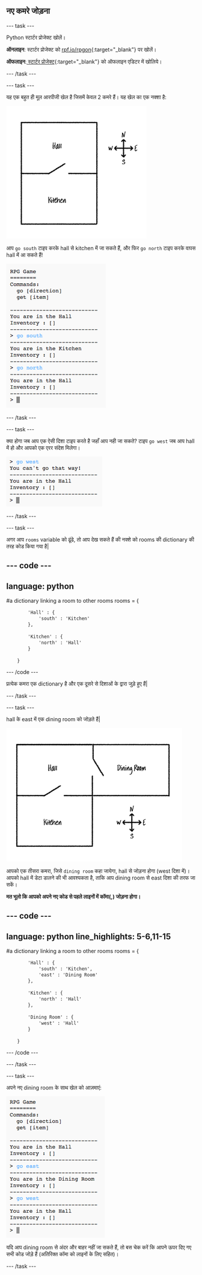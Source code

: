 ## नए कमरे जोड़ना

--- task ---

Python स्टार्टर प्रोजेक्ट खोलें।

**ऑनलाइन**: स्टार्टर प्रोजेक्ट को [rpf.io/rpgon](http://rpf.io/rpgon){:target="_blank"} पर खोलें।

**ऑफलाइन**:[ स्टार्टर प्रोजेक्ट](http://rpf.io/p/hi-IN/rpg-go){:target="_blank"} को ऑफलाइन एडिटर में खोलिये।

--- /task ---

--- task ---

यह एक बहुत ही मूल आरपीजी खेल है जिसमें केवल 2 कमरे हैं। यह खेल का एक नक्शा है:

![स्क्रीनशॉट](images/rpg-map1.png)

आप `go south` टाइप करके hall से kitchen में जा सकते हैं, और फिर `go north` टाइप करके वापस hall में आ सकते हैं!

![स्क्रीनशॉट](images/rpg-controls.png)

--- /task ---

--- task ---

क्या होगा जब आप एक ऐसी दिशा टाइप करते है जहाँ आप नही जा सकते? टाइप `go west` जब आप hall में हो और आपको एक एरर संदेश मिलेगा।

![स्क्रीनशॉट](images/rpg-error.png)

--- /task ---

--- task ---

अगर आप `rooms` variable को ढूंढे, तो आप देख सकते हैं की नक्शे को rooms की dictionary की तरह कोड किया गया है|

--- code ---
---
language: python
---
#a dictionary linking a room to other rooms
rooms = {

            'Hall' : {
                'south' : 'Kitchen'
            },

            'Kitchen' : {
                'north' : 'Hall'
            }

        }
--- /code ---

प्रत्येक कमरा एक dictionary है और एक दूसरे से दिशाओं के द्वारा जुड़े हुए हैं|

--- /task ---

--- task ---

hall के east में एक dining room को जोड़ते हैं|

![स्क्रीनशॉट](images/rpg-dining.png)

आपको एक तीसरा कमरा, जिसे `dining room` कहा जायेगा, hall से जोड़ना होगा (west दिशा में)। आपको hall में डेटा डालने की भी आवश्यकता है, ताकि आप dining room से east दिशा की तरफ जा सकें।

**मत भूलो कि आपको अपने नए कोड से पहले लाइनों में कॉमा(,) जोड़ना होगा।**

--- code ---
---
language: python
line_highlights: 5-6,11-15
---
#a dictionary linking a room to other rooms
rooms = {

            'Hall' : {
                'south' : 'Kitchen',
                'east' : 'Dining Room'
            },

            'Kitchen' : {
                'north' : 'Hall'
            },

            'Dining Room' : {
                'west' : 'Hall'
            }

        }
--- /code ---

--- /task ---

--- task ---

अपने नए dining room के साथ खेल को आज़माएं:

![स्क्रीनशॉट](images/rpg-dining-test.png)

यदि आप dining room से अंदर और बाहर नहीं जा सकते हैं, तो बस चेक करें कि आपने ऊपर दिए गए सभी कोड जोड़े हैं (अतिरिक्त कॉमा को लाइनों के लिए सहित)।

--- /task ---